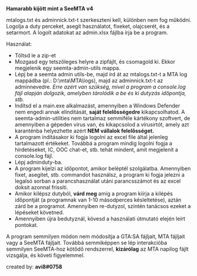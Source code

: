 **Hamarabb kijött mint a SeeMTA v4**

mtalogs.txt és adminnick.txt-t szerkeszteni kell, különben nem fog működni.
Logolja a duty perceket, asegit használatot, fixeket, olajcserét, és a setarmort.
A logolt adatokat az admin.xlsx fájlba írja be a program.

Használat:

- Töltsd le a zip-et
- Mozgasd egy tetszőleges helyre a zipfájlt, és csomagold ki. Ekkor megjelenik egy seemta-admin-utils mappa.
- Lépj be a seemta admin utils-be, majd írd át az mtalogs.txt-t a MTA log mappádba (pl.: D:\mta\MTA\logs), majd az adminnick.txt-t az adminnevedre. _Erre azért van szükség, mivel a program a console.log fájl alapján dolgozik, amelyben tárolódik a be és ki dutyzás időpontja, stb._
- Indítsd el a main.exe alkalmazást, amennyiben a Windows Defender nem engedi annak elindítását, **saját felelősségedre** kikapcsolhatod. A seemta-admin-utilities nem tartalmaz semmiféle kártékony szoftvert, de amennyiben a gépeden vírus van, és kikapcsolod a vírusirtót, amely azt karanténba helyezhette azért **NEM vállalok felelősséget.**
- A program indításakor ki fogja logolni az excel file által jelenleg tartalmazott értékeket. Továbbá a program mindig logolni fogja a hírdetéseket, IC, OOC chat-et, stb. tehát mindent, amit megjelenít a console.log fájl.
- Lépj adminduty-ba.
- A program kijelzi az időpontot, amikor beléptél szolgálatba. Amennyiben fixet, asegitet, stb. commandot használsz, a program ki fogja jelezni a legalsó sorban a parancshasználat utáni parancsszámot és az excel doksit azonnal frissíti.
- Amikor kilépsz dutyból, **várd meg** amíg a program kiírja a kilépés időpontját (a programnak van 1-10 másodperces késleltetése), aztán zárd be a programot. Amennyiben re-dutyzol, szintén tanácsos ezeket a lépéseket követned.
- Amennyiben újra bedutyznál, kövesd a használati útmutató elején leírt pontokat.

A program semmilyen módon nem módosítja a GTA:SA fájljait, MTA fájljait vagy a SeeMTA fájljait. Továbbá semmiképpen se lép interakcióba semmilyen SeeMTA-hoz kötődő rendszerrel, **kizárólag** az MTA napilog fájlt vizsgálja, és követi figyelemmel. 

created by: **avi8#0758**

